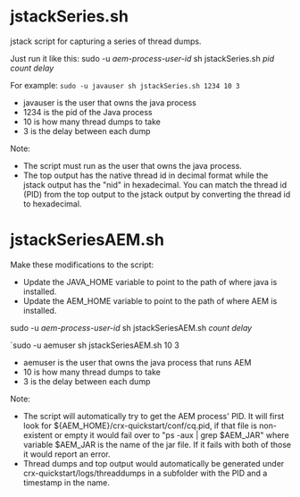 # jstackSeries.sh
jstack script for capturing a series of thread dumps.

Just run it like this:
sudo -u *aem-process-user-id* sh jstackSeries.sh *pid* *count* *delay*

For example:
`sudo -u javauser sh jstackSeries.sh 1234 10 3`
- javauser is the user that owns the java process
- 1234 is the pid of the Java process
- 10 is how many thread dumps to take
- 3 is the delay between each dump

Note: 
* The script must run as the user that owns the java process.
* The top output has the native thread id in decimal format while the jstack output has the "nid" in hexadecimal.  You can match the thread id (PID) from the top output to the jstack output by converting the thread id to hexadecimal.

# jstackSeriesAEM.sh
Make these modifications to the script:
* Update the JAVA_HOME variable to point to the path of where java is installed.
* Update the AEM_HOME variable to point to the path of where AEM is installed.

sudo -u *aem-process-user-id* sh jstackSeriesAEM.sh *count* *delay*

`sudo -u aemuser sh jstackSeriesAEM.sh 10 3
- aemuser is the user that owns the java process that runs AEM
- 10 is how many thread dumps to take
- 3 is the delay between each dump

Note:
* The script will automatically try to get the AEM process' PID.  It will first look for ${AEM_HOME}/crx-quickstart/conf/cq.pid, if that file is non-existent or empty it would fail over to "ps -aux | grep $AEM_JAR" where variable $AEM_JAR is the name of the jar file.  If it fails with both of those it would report an error.
* Thread dumps and top output would automatically be generated under crx-quickstart/logs/threaddumps in a subfolder with the PID and a timestamp in the name.
